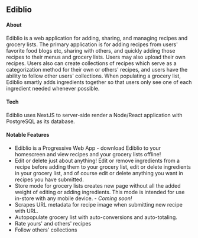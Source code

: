 ## Ediblio

#### About

Ediblio is a web application for adding, sharing, and managing recipes and grocery lists. The primary application is for
adding recipes from users' favorite food blogs etc, sharing with others, and quickly adding those recipes to their menus and grocery lists.
Users may also upload their own recipes. Users also can create collections of recipes which serve as a categorization method for their
own or others' recipes, and users have the ability to follow other users' collections. When populating a grocery list, Ediblio smartly
adds ingredients together so that users only see one of each ingredient needed whenever possible.

#### Tech

Ediblio uses NextJS to server-side render a Node/React application with PostgreSQL as its database.

#### Notable Features

- Ediblio is a Progressive Web App - download Ediblio to your homescreen and view recipes and your grocery lists offline!
- Edit or delete just about anything! Edit or remove ingredients from a recipe before adding them to your grocery list, edit or delete ingredients in your grocery list, and of course edit or delete anything you want in recipes you have submitted.
- Store mode for grocery lists creates new page without all the added weight of editing or adding ingredients. This mode is intended for use in-store with any mobile device. - <em>Coming soon!</em>
- Scrapes URL metadata for recipe image when submitting new recipe with URL.
- Autopopulate grocery list with auto-conversions and auto-totaling.
- Rate yours' and others' recipes
- Follow others' collections 
